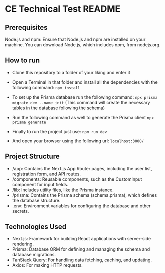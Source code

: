 # CE Technical Test README

## Prerequisites

Node.js and npm: Ensure that Node.js and npm are installed on your machine. You can download Node.js, which includes npm, from nodejs.org.

## How to run

- Clone this repository to a folder of your liking and enter it
- Open a Terminal in that folder and install all the dependencies with the following command:
```npm install```

- To set up the Prisma database run the following command:
```npx prisma migrate dev --name init```
(This command will create the necessary tables in the database following the schema)
- Run the following command as well to generate the Prisma client
```npx prisma generate```

- Finally to run the project just use:
```npm run dev```

- And open your browser using the following url:
```localhost:3000/```

## Project Structure

- /app: Contains the Next.js App Router pages, including the user list, registration form, and API routes.
- /components: Reusable components, such as the CustomInput component for input fields.
- /lib: Includes utility files, like the Prisma instance.
- /prisma: Contains the Prisma schema (schema.prisma), which defines the database structure.
- .env: Environment variables for configuring the database and other secrets.

## Technologies Used

- Next.js: Framework for building React applications with server-side rendering.
- Prisma: Database ORM for defining and managing the schema and database migrations.
- TanStack Query: For handling data fetching, caching, and updating.
- Axios: For making HTTP requests.
